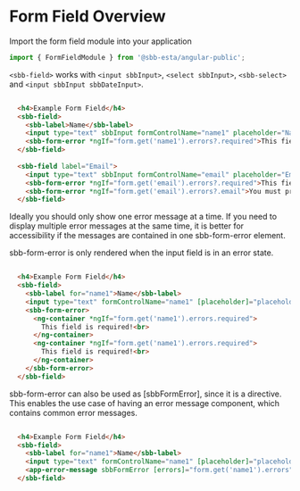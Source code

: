 # Form Field Overview

Import the form field module into your application

```ts
import { FormFieldModule } from '@sbb-esta/angular-public';
```

`<sbb-field>` works with `<input sbbInput>`, `<select sbbInput>`, `<sbb-select>` and `<input sbbInput sbbDateInput>`.

```html

  <h4>Example Form Field</h4>
  <sbb-field>
    <sbb-label>Name</sbb-label>
    <input type="text" sbbInput formControlName="name1" placeholder="Name">
    <sbb-form-error *ngIf="form.get('name1').errors?.required">This field is required.</sbb-form-error>
  </sbb-field>
  
  <sbb-field label="Email">
    <input type="text" sbbInput formControlName="email" placeholder="Email">
    <sbb-form-error *ngIf="form.get('email').errors?.required">This field is required.</sbb-form-error>
    <sbb-form-error *ngIf="form.get('email').errors?.email">You must provide a valid email address.</sbb-form-error>
  </sbb-field>

```  

Ideally you should only show one error message at a time.
If you need to display multiple error messages at the same time, it is better for accessibility
if the messages are contained in one sbb-form-error element.  

sbb-form-error is only rendered when the input field is in an error state.

```html

  <h4>Example Form Field</h4>
  <sbb-field>
    <sbb-label for="name1">Name</sbb-label>
    <input type="text" formControlName="name1" [placeholder]="placeholder" id="name1">
    <sbb-form-error>
      <ng-container *ngIf="form.get('name1').errors.required">
        This field is required!<br>
      </ng-container>
      <ng-container *ngIf="form.get('name1').errors.required">
        This field is required!<br>
      </ng-container>
    </sbb-form-error>
  </sbb-field>

``` 

sbb-form-error can also be used as [sbbFormError], since it is a directive.
This enables the use case of having an error message component, which contains common error messages.


```html

  <h4>Example Form Field</h4>
  <sbb-field>
    <sbb-label for="name1">Name</sbb-label>
    <input type="text" formControlName="name1" [placeholder]="placeholder" id="name1">
    <app-error-message sbbFormError [errors]="form.get('name1').errors"></app-error-message>
  </sbb-field>

``` 